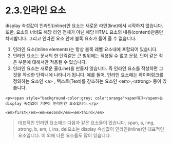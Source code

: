 # 2.3.인라인 요소

display 속성값이 인라인\(inline\)인 요소는 새로운 라인\(line\)에서 시작하지 않습니다. 또한, 요소의 너비도 해당 라인 전체가 아닌 해당 HTML 요소의 내용\(content\)만큼만 차지합니다. 그리고 인라인 요소 안에 블록 요소가 들어 올 수 없습니다.

1. 인라인 요소\(Inline elements\)는 항상 블록 레벨 요소내에 포함되어 있습니다.
2. 인라인 요소는 문서의 한 단락같은 큰 범위에는 적용될 수 없고 문장, 단어 같은 작은 부분에 대해서만 적용될 수 있습니다.
3. 인라인 요소는 새로운 줄\(Line\)을 만들지 않습니다. 즉 인라인 요소를 작성하면 그것을 작성한 단락내에 나타나게 됩니다. 예를 들어, 인라인 요소에는 하이퍼링크를 정의하는 요소인 &lt;a&gt; , 텍스트\(Text\)를 강조하는 요소인 &lt;em&gt;,&lt;strong&gt; 등이 있습니다.

```text
<p><span style="background-color:grey; color:orange">span태그</span>는 display 속성값이 기본이 인라인인 요소입니다.</p>

<em>first</em><em>second</em><em>third</em>
```

> 대표적인 인라인 요소에는 다음과 같은 요소들이 있습니다. span, a, img, strong, b, em, i, ins, del요소는 display 속성값이 인라인\(inline\)인 대표적인 요소입니다. 이 외에 다른 요소들도 많이 있습니다.

